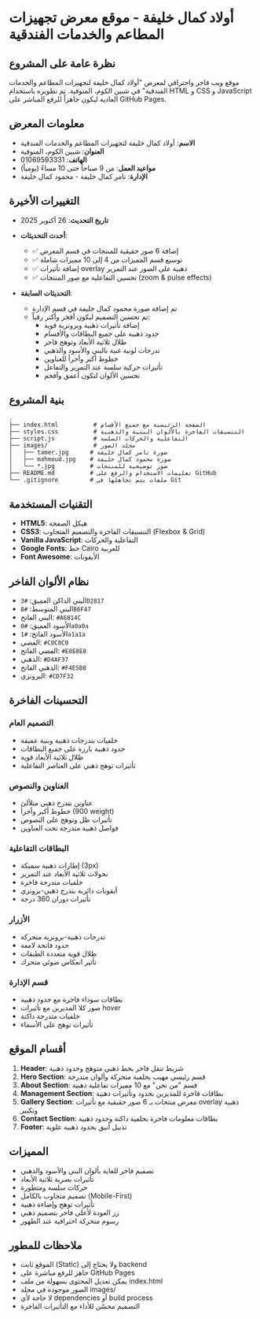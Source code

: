 # أولاد كمال خليفة - موقع معرض تجهيزات المطاعم والخدمات الفندقية

## نظرة عامة على المشروع
موقع ويب فاخر واحترافي لمعرض "أولاد كمال خليفة لتجهيزات المطاعم والخدمات الفندقية" في شبين الكوم، المنوفية. تم تطويره باستخدام HTML و CSS و JavaScript العادية ليكون جاهزاً للرفع المباشر على GitHub Pages.

## معلومات المعرض
- **الاسم**: أولاد كمال خليفة لتجهيزات المطاعم والخدمات الفندقية
- **العنوان**: شبين الكوم، المنوفية
- **الهاتف**: 01069593331
- **مواعيد العمل**: من 9 صباحاً حتى 10 مساءً (يومياً)
- **الإدارة**: تامر كمال خليفة - محمود كمال خليفة

## التغييرات الأخيرة
- **تاريخ التحديث**: 26 أكتوبر 2025
- **أحدث التحديثات**:
  - ✅ إضافة 6 صور حقيقية للمنتجات في قسم المعرض
  - ✅ توسيع قسم المميزات من 4 إلى 10 مميزات شاملة
  - ✅ إضافة تأثيرات overlay ذهبية على الصور عند التمرير
  - ✅ تحسين التفاعلية مع صور المنتجات (zoom & pulse effects)
  
- **التحديثات السابقة**:
  - تم إضافة صورة محمود كمال خليفة في قسم الإدارة
  - تم تحسين التصميم ليكون أفخر وأكثر رقياً:
    - إضافة تأثيرات ذهبية وبرونزية قوية
    - حدود ذهبية على جميع البطاقات والأقسام
    - ظلال ثلاثية الأبعاد وتوهج فاخر
    - تدرجات لونية غنية بالبني والأسود والذهبي
    - خطوط أكبر وأجرأ للعناوين
    - تأثيرات حركية سلسة عند التمرير والتفاعل
    - تحسين الألوان لتكون أعمق وأفخم

## بنية المشروع
```
.
├── index.html          # الصفحة الرئيسية مع جميع الأقسام
├── styles.css          # التنسيقات الفاخرة بالألوان البنية والذهبية
├── script.js           # التفاعلية والحركات السلسة
├── images/             # مجلد الصور
│   ├── tamer.jpg      # صورة تامر كمال خليفة
│   ├── mahmoud.jpg    # صورة محمود كمال خليفة
│   └── *.jpg          # صور توضيحية للمنتجات
├── README.md          # تعليمات الاستخدام والرفع على GitHub
└── .gitignore         # ملفات يتم تجاهلها في Git
```

## التقنيات المستخدمة
- **HTML5**: هيكل الصفحة
- **CSS3**: التنسيقات الفاخرة والتصميم المتجاوب (Flexbox & Grid)
- **Vanilla JavaScript**: التفاعلية والحركات
- **Google Fonts**: خط Cairo للعربية
- **Font Awesome**: الأيقونات

## نظام الألوان الفاخر
- البني الداكن العميق: `#3D2817`
- البني المتوسط: `#8B6F47`
- البني الفاتح: `#A6814C`
- الأسود العميق: `#0a0a0a`
- الأسود الفاتح: `#1a1a1a`
- الفضي: `#C0C0C0`
- الفضي الفاتح: `#E8E8E8`
- الذهبي: `#D4AF37`
- الذهبي الفاتح: `#F4E5B8`
- البرونزي: `#CD7F32`

## التحسينات الفاخرة
### التصميم العام
- خلفيات بتدرجات ذهبية وبنية عميقة
- حدود ذهبية بارزة على جميع البطاقات
- ظلال ثلاثية الأبعاد قوية
- تأثيرات توهج ذهبي على العناصر التفاعلية

### العناوين والنصوص
- عناوين بتدرج ذهبي متلألئ
- خطوط أكبر وأجرأ (900 weight)
- تأثيرات ظل وتوهج على النصوص
- فواصل ذهبية متدرجة تحت العناوين

### البطاقات التفاعلية
- إطارات ذهبية سميكة (3px)
- تحولات ثلاثية الأبعاد عند التمرير
- خلفيات متدرجة فاخرة
- أيقونات دائرية بتدرج ذهبي-برونزي
- تأثيرات دوران 360 درجة

### الأزرار
- تدرجات ذهبية-برونزية متحركة
- حدود فاتحة لامعة
- ظلال قوية متعددة الطبقات
- تأثير انعكاس ضوئي متحرك

### قسم الإدارة
- بطاقات سوداء فاخرة مع حدود ذهبية
- صور كلا المديرين مع تأثيرات hover
- خلفيات متدرجة داكنة
- تأثيرات توهج على الأسماء

## أقسام الموقع
1. **Header**: شريط تنقل فاخر بخط ذهبي متوهج وحدود ذهبية
2. **Hero Section**: قسم رئيسي مهيب بخلفية متحركة وألوان متدرجة
3. **About Section**: قسم "من نحن" مع 10 مميزات تفاعلية ذهبية
4. **Management Section**: بطاقات فاخرة للمديرين بحدود وتأثيرات ذهبية
5. **Gallery Section**: معرض منتجات بـ 6 صور حقيقية مع تأثيرات overlay ذهبية وتكبير
6. **Contact Section**: بطاقات معلومات فاخرة بخلفية داكنة وحدود ذهبية
7. **Footer**: تذييل أنيق بحدود ذهبية علوية

## المميزات
- تصميم فاخر للغاية بألوان البني والأسود والذهبي
- تأثيرات بصرية ثلاثية الأبعاد
- حركات سلسة ومتطورة
- تصميم متجاوب بالكامل (Mobile-First)
- تأثيرات توهج وإضاءة ذهبية
- زر العودة لأعلى فاخر بتصميم ذهبي
- رسوم متحركة احترافية عند الظهور

## ملاحظات للمطور
- الموقع ثابت (Static) ولا يحتاج إلى backend
- جاهز للرفع مباشرة على GitHub Pages
- يمكن تعديل المحتوى بسهولة من ملف index.html
- الصور موجودة في مجلد images/
- لا حاجة لأي dependencies أو build process
- التصميم محسّن للأداء مع التأثيرات الفاخرة
